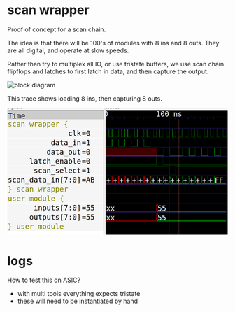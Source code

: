 # scan wrapper

Proof of concept for a scan chain. 

The idea is that there will be 100's of modules with 8 ins and 8 outs.
They are all digital, and operate at slow speeds. 

Rather than try to multiplex all IO, or use tristate buffers, we use scan chain flipflops and latches to first latch in data, and then capture the output.

![block diagram](blockdiagram.jpg)

This trace shows loading 8 ins, then capturing 8 outs.

![trace](trace.png)

# logs

How to test this on ASIC? 

* with multi tools everything expects tristate
* these will need to be instantiated by hand

